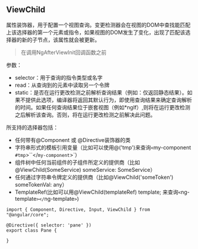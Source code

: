 ## ViewChild
属性装饰器，用于配置一个视图查询。变更检测器会在视图的DOM中查找能匹配上该选择器的第一个元素或指令，如果视图的DOM发生了变化，出现了匹配该选择器的新的子节点，该属性就会被更新。

> 在调用NgAfterViewInit回调函数之前

参数：
- selector：用于查询的指令类型或名字
- read：从查询到的元素中读取另一个令牌
- static：是否在运行更改检测之前解析查询结果（例如：仅返回静态结果）。如果不提供此选项，编译器将返回其默认行为，即使用查询结果来确定查询解析的时间。如果任何查询结果位于嵌套视图（例如*ngIf）,则将在运行更改检测之后解析该查询。否则，将在运行更改检测之前解决此问题。

所支持的选择器包括：
- 任何带有@Component 或 @Directive装饰器的类
- 字符串形式的模板引用变量（比如可以使用@('tmp')来查询`<`my-component` #tmp`>``</`my-component`>`）
- 组件树中任何当前组件的子组件所定义的提供商（比如@ViewChild(SomeService) someService: SomeService）
- 任何通过字符串令牌定义的提供商（比如@ViewChild('someToken') someTokenVal: any）
- TemplateRef(比如可以用@ViewChild(templateRef) template; 来查询`<`ng-template`></`ng-template`>`)

```
import { Component, Directive, Input, ViewChild } from "@angular/core";

@Directive({ selector: 'pane' })
export class Pane {
    
}
```